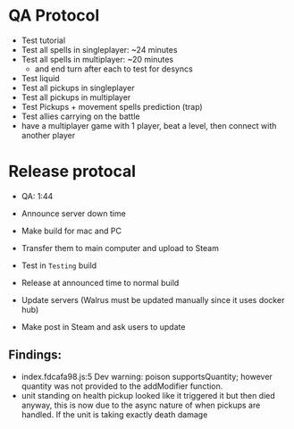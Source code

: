 # QA Protocol
- Test tutorial
- Test all spells in singleplayer: ~24 minutes
- Test all spells in multiplayer: ~20 minutes
    - and end turn after each to test for desyncs
- Test liquid
- Test all pickups in singleplayer
- Test all pickups in multiplayer
- Test Pickups + movement spells prediction (trap)
- Test allies carrying on the battle
- have a multiplayer game with 1 player, beat a level, then connect with another player


# Release protocal
- QA: 1:44
- Announce server down time
- Make build for mac and PC
- Transfer them to main computer and upload to Steam
- Test in `Testing` build

- Release at announced time to normal build
- Update servers (Walrus must be updated manually since it uses docker hub)
- Make post in Steam and ask users to update

## Findings:
- index.fdcafa98.js:5 Dev warning: poison supportsQuantity; however quantity was not provided to the addModifier function.
- unit standing on health pickup looked like it triggered it but then died anyway, this is now due to the async nature of when pickups are handled.  If the unit is taking exactly death damage